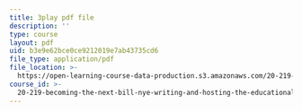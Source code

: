 ```yaml
---
title: 3play pdf file
description: ''
type: course
layout: pdf
uid: b3e9e62bce0ce9212019e7ab43735cd6
file_type: application/pdf
file_location: >-
  https://open-learning-course-data-production.s3.amazonaws.com/20-219-becoming-the-next-bill-nye-writing-and-hosting-the-educational-show-january-iap-2015/b3e9e62bce0ce9212019e7ab43735cd6_M_WIXYqkbdc.pdf
course_id: >-
  20-219-becoming-the-next-bill-nye-writing-and-hosting-the-educational-show-january-iap-2015
---
```

